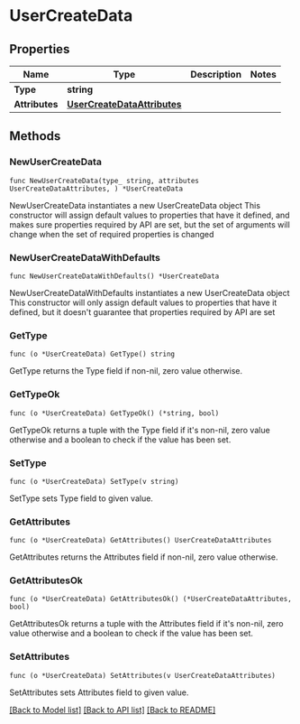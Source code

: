 # UserCreateData

## Properties

Name | Type | Description | Notes
------------ | ------------- | ------------- | -------------
**Type** | **string** |  | 
**Attributes** | [**UserCreateDataAttributes**](UserCreateDataAttributes.md) |  | 

## Methods

### NewUserCreateData

`func NewUserCreateData(type_ string, attributes UserCreateDataAttributes, ) *UserCreateData`

NewUserCreateData instantiates a new UserCreateData object
This constructor will assign default values to properties that have it defined,
and makes sure properties required by API are set, but the set of arguments
will change when the set of required properties is changed

### NewUserCreateDataWithDefaults

`func NewUserCreateDataWithDefaults() *UserCreateData`

NewUserCreateDataWithDefaults instantiates a new UserCreateData object
This constructor will only assign default values to properties that have it defined,
but it doesn't guarantee that properties required by API are set

### GetType

`func (o *UserCreateData) GetType() string`

GetType returns the Type field if non-nil, zero value otherwise.

### GetTypeOk

`func (o *UserCreateData) GetTypeOk() (*string, bool)`

GetTypeOk returns a tuple with the Type field if it's non-nil, zero value otherwise
and a boolean to check if the value has been set.

### SetType

`func (o *UserCreateData) SetType(v string)`

SetType sets Type field to given value.


### GetAttributes

`func (o *UserCreateData) GetAttributes() UserCreateDataAttributes`

GetAttributes returns the Attributes field if non-nil, zero value otherwise.

### GetAttributesOk

`func (o *UserCreateData) GetAttributesOk() (*UserCreateDataAttributes, bool)`

GetAttributesOk returns a tuple with the Attributes field if it's non-nil, zero value otherwise
and a boolean to check if the value has been set.

### SetAttributes

`func (o *UserCreateData) SetAttributes(v UserCreateDataAttributes)`

SetAttributes sets Attributes field to given value.



[[Back to Model list]](../README.md#documentation-for-models) [[Back to API list]](../README.md#documentation-for-api-endpoints) [[Back to README]](../README.md)


